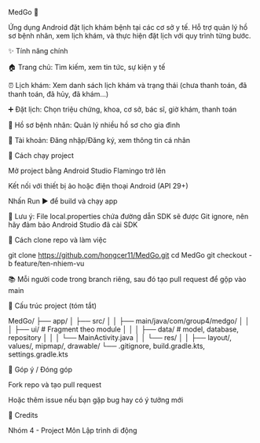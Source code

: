 MedGo 🏥

Ứng dụng Android đặt lịch khám bệnh tại các cơ sở y tế. Hỗ trợ quản lý hồ sơ bệnh nhân, xem lịch khám, và thực hiện đặt lịch với quy trình từng bước.

✨ Tính năng chính

🏠 Trang chủ: Tìm kiếm, xem tin tức, sự kiện y tế

⏰ Lịch khám: Xem danh sách lịch khám và trạng thái (chưa thanh toán, đã thanh toán, đã hủy, đã khám...)

➕ Đặt lịch: Chọn triệu chứng, khoa, cơ sở, bác sĩ, giờ khám, thanh toán

👥 Hồ sơ bệnh nhân: Quản lý nhiều hồ sơ cho gia đình

📅 Tài khoản: Đăng nhập/Đăng ký, xem thông tin cá nhân

🚀 Cách chạy project

Mở project bằng Android Studio Flamingo trở lên

Kết nối với thiết bị ảo hoặc điện thoại Android (API 29+)

Nhấn Run ▶️ để build và chạy app

🚫 Lưu ý: File local.properties chứa đường dẫn SDK sẽ được Git ignore, nên hãy đảm bảo Android Studio đã cài SDK

🤹 Cách clone repo và làm việc

git clone https://github.com/hongcer11/MedGo.git
cd MedGo
git checkout -b feature/ten-nhiem-vu

📚 Mỗi người code trong branch riêng, sau đó tạo pull request để gộp vào main

🔧 Cấu trúc project (tóm tắt)

MedGo/
├── app/
│   ├── src/
│   │   ├── main/java/com/group4/medgo/
│   │   │   ├── ui/                # Fragment theo module
│   │   │   ├── data/              # model, database, repository
│   │   │   └── MainActivity.java
│   │   └── res/
│   │       ├── layout/, values/, mipmap/, drawable/
└── .gitignore, build.gradle.kts, settings.gradle.kts

🙌 Góp ý / Đóng góp

Fork repo và tạo pull request

Hoặc thêm issue nếu bạn gặp bug hay có ý tưởng mới

🌟 Credits

Nhóm 4 - Project Môn Lập trình di động
